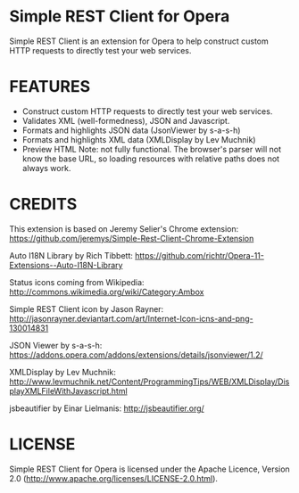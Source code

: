 Simple REST Client for Opera
=======
Simple REST Client is an extension for Opera to help construct custom
HTTP requests to directly test your web services.

FEATURES
=======
* Construct custom HTTP requests to directly test your web services.
* Validates XML (well-formedness), JSON and Javascript.
* Formats and highlights JSON data (JsonViewer by s-a-s-h)
* Formats and highlights XML data (XMLDisplay by Lev Muchnik)
* Preview HTML
  Note: not fully functional. The browser's parser will not know the
  base URL, so loading resources with relative paths does not always
  work.

CREDITS
=======
This extension is based on Jeremy Selier's Chrome extension: 
https://github.com/jeremys/Simple-Rest-Client-Chrome-Extension

Auto I18N Library by Rich Tibbett:
https://github.com/richtr/Opera-11-Extensions--Auto-I18N-Library

Status icons coming from Wikipedia:
http://commons.wikimedia.org/wiki/Category:Ambox

Simple REST Client icon by Jason Rayner:
http://jasonrayner.deviantart.com/art/Internet-Icon-icns-and-png-130014831

JSON Viewer by s-a-s-h:
https://addons.opera.com/addons/extensions/details/jsonviewer/1.2/

XMLDisplay by Lev Muchnik:
http://www.levmuchnik.net/Content/ProgrammingTips/WEB/XMLDisplay/DisplayXMLFileWithJavascript.html

jsbeautifier by Einar Lielmanis:
http://jsbeautifier.org/

LICENSE
=======
Simple REST Client for Opera is licensed under the Apache Licence,
Version 2.0 (http://www.apache.org/licenses/LICENSE-2.0.html).

